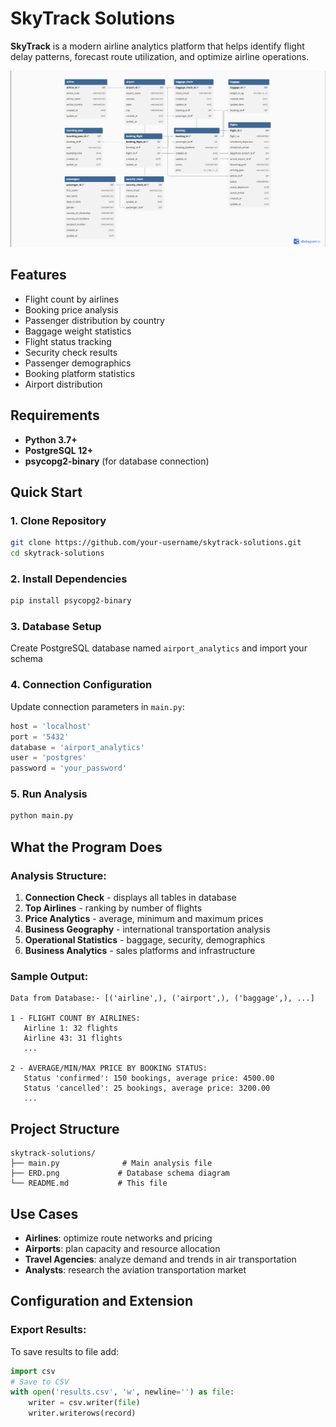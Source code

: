 # SkyTrack Solutions

**SkyTrack** is a modern airline analytics platform that helps identify flight delay patterns, forecast route utilization, and optimize airline operations.

![Database Schema](ERD.png)

## Features

- Flight count by airlines
- Booking price analysis
- Passenger distribution by country
- Baggage weight statistics
- Flight status tracking
- Security check results
- Passenger demographics
- Booking platform statistics
- Airport distribution

## Requirements

- **Python 3.7+**
- **PostgreSQL 12+**
- **psycopg2-binary** (for database connection)

## Quick Start

### 1. Clone Repository
```bash
git clone https://github.com/your-username/skytrack-solutions.git
cd skytrack-solutions
```

### 2. Install Dependencies
```bash
pip install psycopg2-binary
```

### 3. Database Setup
Create PostgreSQL database named `airport_analytics` and import your schema

### 4. Connection Configuration
Update connection parameters in `main.py`:
```python
host = 'localhost'        
port = '5432'            
database = 'airport_analytics'  
user = 'postgres'        
password = 'your_password'      
```

### 5. Run Analysis
```bash
python main.py
```

## What the Program Does

### Analysis Structure:
1. **Connection Check** - displays all tables in database
2. **Top Airlines** - ranking by number of flights
3. **Price Analytics** - average, minimum and maximum prices
4. **Business Geography** - international transportation analysis
5. **Operational Statistics** - baggage, security, demographics
6. **Business Analytics** - sales platforms and infrastructure

### Sample Output:
```
Data from Database:- [('airline',), ('airport',), ('baggage',), ...]

1 - FLIGHT COUNT BY AIRLINES:
   Airline 1: 32 flights
   Airline 43: 31 flights
   ...

2 - AVERAGE/MIN/MAX PRICE BY BOOKING STATUS:
   Status 'confirmed': 150 bookings, average price: 4500.00
   Status 'cancelled': 25 bookings, average price: 3200.00
   ...
```

## Project Structure

```
skytrack-solutions/
├── main.py              # Main analysis file
├── ERD.png             # Database schema diagram
└── README.md           # This file
```

## Use Cases

- **Airlines**: optimize route networks and pricing
- **Airports**: plan capacity and resource allocation
- **Travel Agencies**: analyze demand and trends in air transportation
- **Analysts**: research the aviation transportation market

## Configuration and Extension

### Export Results:
To save results to file add:
```python
import csv
# Save to CSV
with open('results.csv', 'w', newline='') as file:
    writer = csv.writer(file)
    writer.writerows(record)
```

